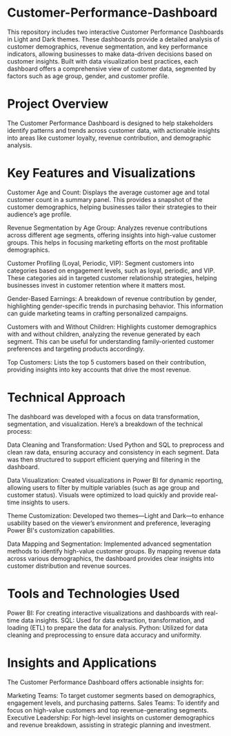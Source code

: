 # Customer-Performance-Dashboard
This repository includes two interactive Customer Performance Dashboards in Light and Dark themes. These dashboards provide a detailed analysis of customer demographics, revenue segmentation, and key performance indicators, allowing businesses to make data-driven decisions based on customer insights. Built with data visualization best practices, each dashboard offers a comprehensive view of customer data, segmented by factors such as age group, gender, and customer profile.

# Project Overview
The Customer Performance Dashboard is designed to help stakeholders identify patterns and trends across customer data, with actionable insights into areas like customer loyalty, revenue contribution, and demographic analysis.

# Key Features and Visualizations
Customer Age and Count:
Displays the average customer age and total customer count in a summary panel. This provides a snapshot of the customer demographics, helping businesses tailor their strategies to their audience’s age profile.

Revenue Segmentation by Age Group:
Analyzes revenue contributions across different age segments, offering insights into high-value customer groups. This helps in focusing marketing efforts on the most profitable demographics.

Customer Profiling (Loyal, Periodic, VIP):
Segment customers into categories based on engagement levels, such as loyal, periodic, and VIP. These categories aid in targeted customer relationship strategies, helping businesses invest in customer retention where it matters most.

Gender-Based Earnings:
A breakdown of revenue contribution by gender, highlighting gender-specific trends in purchasing behavior. This information can guide marketing teams in crafting personalized campaigns.

Customers with and Without Children:
Highlights customer demographics with and without children, analyzing the revenue generated by each segment. This can be useful for understanding family-oriented customer preferences and targeting products accordingly.

Top Customers:
Lists the top 5 customers based on their contribution, providing insights into key accounts that drive the most revenue.

# Technical Approach
The dashboard was developed with a focus on data transformation, segmentation, and visualization. Here’s a breakdown of the technical process:

Data Cleaning and Transformation:
Used Python and SQL to preprocess and clean raw data, ensuring accuracy and consistency in each segment. Data was then structured to support efficient querying and filtering in the dashboard.

Data Visualization:
Created visualizations in Power BI for dynamic reporting, allowing users to filter by multiple variables (such as age group and customer status). Visuals were optimized to load quickly and provide real-time insights to users.

Theme Customization:
Developed two themes—Light and Dark—to enhance usability based on the viewer’s environment and preference, leveraging Power BI's customization capabilities.

Data Mapping and Segmentation:
Implemented advanced segmentation methods to identify high-value customer groups. By mapping revenue data across various demographics, the dashboard provides clear insights into customer distribution and revenue sources.

# Tools and Technologies Used
Power BI: For creating interactive visualizations and dashboards with real-time data insights.
SQL: Used for data extraction, transformation, and loading (ETL) to prepare the data for analysis.
Python: Utilized for data cleaning and preprocessing to ensure data accuracy and uniformity.

# Insights and Applications
The Customer Performance Dashboard offers actionable insights for:

Marketing Teams: To target customer segments based on demographics, engagement levels, and purchasing patterns.
Sales Teams: To identify and focus on high-value customers and top revenue-generating segments.
Executive Leadership: For high-level insights on customer demographics and revenue breakdown, assisting in strategic planning and investment.
